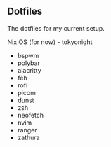 ## Dotfiles

The dotfiles for my current setup.

Nix OS (for now) - tokyonight

- bspwm
- polybar
- alacritty
- feh
- rofi
- picom
- dunst
- zsh
- neofetch
- nvim
- ranger
- zathura

